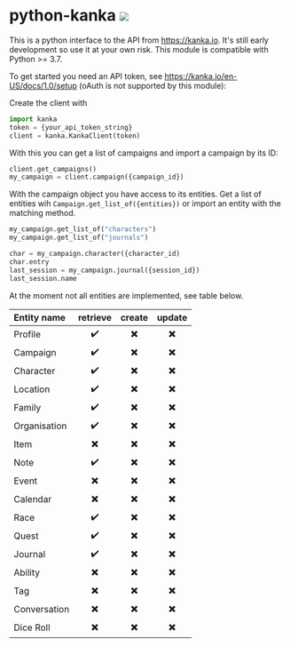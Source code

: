 # python-kanka ![](https://github.com/rbtnx/python-kanka/workflows/build/badge.svg)
This is a python interface to the API from https://kanka.io. It's still early development so use it at your own risk.
This module is compatible with Python >= 3.7.

To get started you need an API token, see <https://kanka.io/en-US/docs/1.0/setup> (oAuth is not supported by this module):

Create the client with
```python
import kanka
token = {your_api_token_string}
client = kanka.KankaClient(token)
```

With this you can get a list of campaigns and import a campaign by its ID:
```python
client.get_campaigns()
my_campaign = client.campaign({campaign_id})
```

With the campaign object you have access to its entities. Get a list of entities wih `Campaign.get_list_of({entities})` or import an entity with the matching method. 
```python
my_campaign.get_list_of("characters")
my_campaign.get_list_of("journals")

char = my_campaign.character({character_id)
char.entry
last_session = my_campaign.journal({session_id})
last_session.name
```

At the moment not all entities are implemented, see table below.

| Entity name | retrieve | create | update |
|:------------|:----------------------:|:----------------------:|:----------------------:|
|Profile      |:heavy_check_mark:      |:heavy_multiplication_x:|:heavy_multiplication_x:|
|Campaign     |:heavy_check_mark:      |:heavy_multiplication_x:|:heavy_multiplication_x:|
|Character    |:heavy_check_mark:      |:heavy_multiplication_x:|:heavy_multiplication_x:|
|Location     |:heavy_check_mark:      |:heavy_multiplication_x:|:heavy_multiplication_x:|
|Family       |:heavy_check_mark:      |:heavy_multiplication_x:|:heavy_multiplication_x:|
|Organisation |:heavy_check_mark:      |:heavy_multiplication_x:|:heavy_multiplication_x:|
|Item         |:heavy_multiplication_x:|:heavy_multiplication_x:|:heavy_multiplication_x:|
|Note         |:heavy_check_mark:      |:heavy_multiplication_x:|:heavy_multiplication_x:|
|Event        |:heavy_multiplication_x:|:heavy_multiplication_x:|:heavy_multiplication_x:|
|Calendar     |:heavy_multiplication_x:|:heavy_multiplication_x:|:heavy_multiplication_x:|
|Race         |:heavy_check_mark:      |:heavy_multiplication_x:|:heavy_multiplication_x:|
|Quest        |:heavy_check_mark:      |:heavy_multiplication_x:|:heavy_multiplication_x:|
|Journal      |:heavy_check_mark:      |:heavy_multiplication_x:|:heavy_multiplication_x:|
|Ability      |:heavy_multiplication_x:|:heavy_multiplication_x:|:heavy_multiplication_x:|
|Tag          |:heavy_multiplication_x:|:heavy_multiplication_x:|:heavy_multiplication_x:|
|Conversation |:heavy_multiplication_x:|:heavy_multiplication_x:|:heavy_multiplication_x:|
|Dice Roll    |:heavy_multiplication_x:|:heavy_multiplication_x:|:heavy_multiplication_x:|
